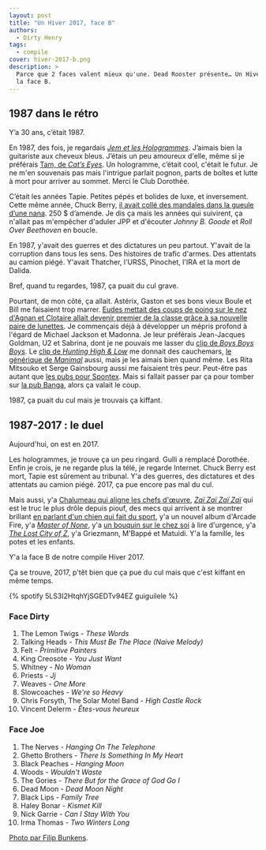 ```yaml
---
layout: post
title: "Un Hiver 2017, face B"
authors:
  - Dirty Henry
tags:
  - compile
cover: hiver-2017-b.png
description: >
  Parce que 2 faces valent mieux qu'une. Dead Rooster présente… Un Hiver 2017,
  la face B.
---
```


## 1987 dans le rétro

Y’a 30 ans, c’était 1987.

En 1987, des fois, je regardais [_Jem et les Hologrammes_][jem]. J’aimais bien
la guitariste aux cheveux bleus. J’étais un peu amoureux d'elle, même si je
préférais [Tam, de _Cat’s Eyes_][tam]. Un hologramme, c’était cool, c'était le
futur. Je ne m'en souvenais pas mais l'intrigue parlait pognon, parts de boîtes
et lutte à mort pour arriver au sommet. Merci le Club Dorothée.

C’était les années Tapie. Petites pépés et bolides de luxe, et inversement.
Cette même année, Chuck Berry, [il avait collé des mandales dans la gueule d’une
nana][chuck]. 250 \$ d’amende. Je dis ça mais les années qui suivirent, ça
n'allait pas m'empêcher d'aduler JPP et d'écouter _Johnny B. Goode_ et _Roll
Over Beethoven_ en boucle.

En 1987, y'avait des guerres et des dictatures un peu partout. Y'avait de la
corruption dans tous les sens. Des histoires de trafic d'armes. Des attentats au
camion piégé. Y'avait Thatcher, l'URSS, Pinochet, l'IRA et la mort de Dalida.

Bref, quand tu regardes, 1987, ça puait du cul grave.

Pourtant, de mon côté, ça allait. Astérix, Gaston et ses bons vieux Boule et
Bill me faisaient trop marrer. [Eudes mettait des coups de poing sur le nez
d'Agnan et Clotaire allait devenir premier de la classe grâce à sa nouvelle
paire de lunettes][petit-nicolas]. Je commençais déjà à développer un mépris
profond à l'égard de Michael Jackson et Madonna. Je leur préférais Jean-Jacques
Goldman, U2 et Sabrina, dont je ne pouvais me lasser du [clip de _Boys Boys
Boys_][sabrina]. Le [clip de _Hunting High & Low_][a-ha] me donnait des
cauchemars, [le générique de _Manimal_][manimal] aussi, mais je les aimais bien
quand même. Les Rita Mitsouko et Serge Gainsbourg aussi me faisaient très peur.
Peut-être pas autant que [les pubs pour Spontex][spontex]. Mais si fallait
passer par ça pour tomber sur [la pub Banga][banga], alors ça valait le coup.

1987, ça puait du cul mais je trouvais ça kiffant.

## 1987-2017 : le duel

Aujourd'hui, on est en 2017.

Les hologrammes, je trouve ça un peu ringard. Gulli a remplacé Dorothée. Enfin
je crois, je ne regarde plus la télé, je regarde Internet. Chuck Berry est mort,
Tapie est sûrement au tribunal. Y'a des guerres, des dictatures et des attentats
au camion piégé. 2017, ça pue encore pas mal du cul.

Mais aussi, y'a [Chalumeau qui aligne les chefs d'œuvre][vip], [_Zaï Zaï Zaï
Zaï_][zai] qui est le truc le plus drôle depuis piouf, des mecs qui arrivent à
se montrer brillant [en parlant d'un chien qui fait du sport][airbud], y'a un
nouvel album d'Arcade Fire, y'a [_Master of None_][masterofnone], y'a [un
bouquin sur le chez soi][chezsoi] à lire d'urgence, y'a [_The Lost City of
Z_][lostcityofz], y'a Griezmann, M'Bappé et Matuidi. Y'a la famille, les potes
et les enfants.

Y'a la face B de notre compile Hiver 2017.

Ça se trouve, 2017, p'têt bien que ça pue du cul mais que c'est kiffant en même
temps.

{% spotify 5LS3I2HtqhYjSGEDTv94EZ guiguilele %}

### Face Dirty

1. The Lemon Twigs - _These Words_
1. Talking Heads - _This Must Be The Place (Naive Melody)_
1. Felt - _Primitive Painters_
1. King Creosote - _You Just Want_
1. Whitney - _No Woman_
1. Priests - _Jj_
1. Weaves - _One More_
1. Slowcoaches - _We're so Heavy_
1. Chris Forsyth, The Solar Motel Band - _High Castle Rock_
1. Vincent Delerm - _Êtes-vous heureux_

### Face Joe

1. The Nerves - _Hanging On The Telephone_
1. Ghetto Brothers - _There Is Something In My Heart_
1. Black Peaches - _Hanging Moon_
1. Woods - _Wouldn't Waste_
1. The Gories - _There But for the Grace of God Go I_
1. Dead Moon - _Dead Moon Night_
1. Black Lips - _Family Tree_
1. Haley Bonar - _Kismet Kill_
1. Nick Garrie - _Can I Stay With You_
1. Irma Thomas - _Two Winters Long_

[Photo par Filip Bunkens](https://unsplash.com/photos/R5SrmZPoO40).

[jem]:
  http://www.dailymotion.com/video/x11ek96_jem-et-les-hologrammes-saison-1-episode-02_webcam
[tam]:
  http://img05.deviantart.net/984c/i/2013/196/3/8/hitomi_cat_s_eye_card_by_k_nasteam-d6dng7i.png
[chuck]:
  http://www.nytimes.com/2003/02/23/us/sweet-tunes-fast-beats-and-a-hard-edge.html?pagewanted=5
[petit-nicolas]: https://fr.wikipedia.org/wiki/Le_Petit_Nicolas
[sabrina]: https://www.youtube.com/watch?v=e2whTQgYHOs
[a-ha]: https://www.youtube.com/watch?v=mPAzwUhXnzs
[manimal]: https://www.youtube.com/watch?v=GM9VL4Bc_Ds
[spontex]: http://www.ina.fr/video/PUB3784059111
[vip]:
  http://www.rtl.fr/culture/arts-spectacles/vip-de-laurent-chalumeau-l-un-des-meilleurs-polars-du-moment-7788124645
[zai]:
  http://next.liberation.fr/livres/2016/02/19/zai-zai-zai-zai-voila-les-poulets_1434588
[airbud]: https://theringer.com/air-bud-movies-20th-anniversary-d22b34c82326
[masterofnone]: https://fr.wikipedia.org/wiki/Master_of_None
[chezsoi]:
  http://next.liberation.fr/vous/2015/04/14/mona-chollet-pour-une-revolution-domestique_1233018
[lostcityofz]: http://www.allocine.fr/film/fichefilm_gen_cfilm=223754.html
[banga]: http://www.dailymotion.com/video/x9tm8y
